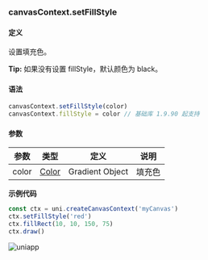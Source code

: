 ### canvasContext.setFillStyle

#### 定义

设置填充色。

**Tip:** 如果没有设置 fillStyle，默认颜色为 black。

#### 语法

```javascript
canvasContext.setFillStyle(color)
canvasContext.fillStyle = color // 基础库 1.9.90 起支持
```

#### 参数

|参数	|类型						|定义		|说明|
|---|---|---|---|
|color|[Color](/api/ui/canvas/color)|Gradient Object|填充色	|

**示例代码**

```javascript
const ctx = uni.createCanvasContext('myCanvas')
ctx.setFillStyle('red')
ctx.fillRect(10, 10, 150, 75)
ctx.draw()
```

![uniapp](//img-cdn-qiniu.dcloud.net.cn/uniapp/images/fill-rect.png?t=201859)